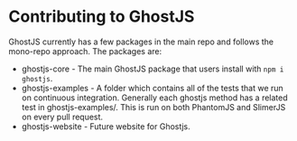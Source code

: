 # Contributing to GhostJS

GhostJS currently has a few packages in the main repo and follows the mono-repo approach. The packages are:

* ghostjs-core - The main GhostJS package that users install with `npm i ghostjs`.
* ghostjs-examples - A folder which contains all of the tests that we run on continuous integration. Generally each ghostjs method has a related test in ghostjs-examples/. This is run on both PhantomJS and SlimerJS on every pull request.
* ghostjs-website - Future website for Ghostjs.
